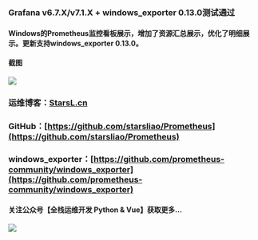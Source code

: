 ###  Grafana v6.7.X/v7.1.X + windows_exporter 0.13.0测试通过
#### Windows的Prometheus监控看板展示，增加了资源汇总展示，优化了明细展示。更新支持windows_exporter 0.13.0。
#### 截图

![](https://starsl.cn/static/img/windows_exporter.png)  
### 运维博客：[StarsL.cn](https://starsl.cn/)
### GitHub：[https://github.com/starsliao/Prometheus](https://github.com/starsliao/Prometheus)
### windows_exporter：[https://github.com/prometheus-community/windows_exporter](https://github.com/prometheus-community/windows_exporter)

#### 关注公众号【**全栈运维开发 Python & Vue**】获取更多...
![](https://starsl.cn/static/img/qr.png)
